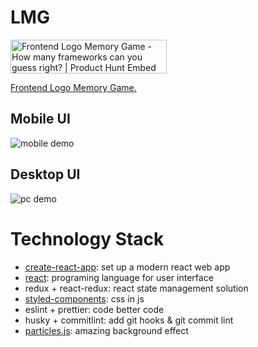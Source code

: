 # LMG

<a href="https://www.producthunt.com/posts/frontend-logo-memory-game?utm_source=badge-featured&utm_medium=badge&utm_souce=badge-frontend-logo-memory-game" target="_blank"><img src="https://api.producthunt.com/widgets/embed-image/v1/featured.svg?post_id=155856&theme=light" alt="Frontend Logo Memory Game - How many frameworks can you guess right? | Product Hunt Embed" style="width: 250px; height: 54px;" width="250px" height="54px" /></a>

[Frontend Logo Memory Game.](https://zerosoul.github.io/technology-memo-game/)

## Mobile UI

![mobile demo](https://zerosoul.github.io/technology-memo-game/demo.mobile.png)

## Desktop UI

![pc demo](https://zerosoul.github.io/technology-memo-game/demo.pc.png)

# Technology Stack

- [create-react-app](https://github.com/facebook/create-react-app): set up a modern react web app
- [react](https://reactjs.org): programing language for user interface
- redux + react-redux: react state management solution
- [styled-components](https://styled-components.com): css in js
- eslint + prettier: code better code
- husky + commitlint: add git hooks & git commit lint
- [particles.js](https://vincentgarreau.com/particles.js/): amazing background effect
